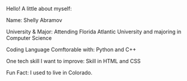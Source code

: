 Hello! A little about myself:

Name: Shelly Abramov

University & Major: Attending Florida Atlantic University and majoring in Computer Science

Coding Language Comftorable with: Python and C++

One tech skill I want to improve: Skill in HTML and CSS

Fun Fact: I used to live in Colorado.
